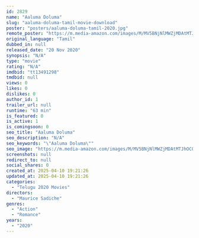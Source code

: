 ```yaml
---
id: 2829
name: "Aaluma Doluma"
slug: "aaluma-doluma-tamil-movie-download"
poster: "posters/aaluma-doluma-tamil-2020.jpg"
remote_poster: "https://m.media-amazon.com/images/M/MV5BNjNlMWZjMDAtMTJhOC00NmUwLWFiNTMtZDI4Yzk1MGQ2ZmNhXkEyXkFqcGdeQXVyMTI2MzgxOTAx._V1_SX300.jpg"
original_language: "Tamil"
dubbed_in: null
released_date: "20 Nov 2020"
synopsis: "N/A"
type: "movie"
rating: "N/A"
imdbid: "tt13491298"
tmdbid: null
views: 0
likes: 0
dislikes: 0
author_id: 1
trailer_url: null
runtime: "63 min"
is_featured: 0
is_active: 1
is_comingsoon: 0
seo_title: "Aaluma Doluma"
seo_description: "N/A"
seo_keywords: "\"Aaluma Doluma\""
seo_image: "https://m.media-amazon.com/images/M/MV5BNjNlMWZjMDAtMTJhOC00NmUwLWFiNTMtZDI4Yzk1MGQ2ZmNhXkEyXkFqcGdeQXVyMTI2MzgxOTAx._V1_SX300.jpg"
screenshots: null
redirect_to: null
social_shares: 0
created_at: 2025-04-10 19:21:26
updated_at: 2025-04-10 19:21:26
categories:
  - "Telugu 2020 Movies"
directors:
  - "Maurice Sadiche"
genres:
  - "Action"
  - "Romance"
years:
  - "2020"
---
```

